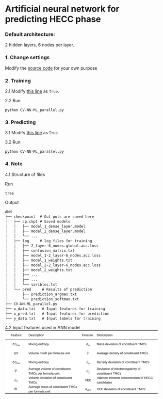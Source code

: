 # Artificial neural network for predicting HECC phase

### Default architecture:
2 hidden layers, 6 nodes per layer.
### 1. Change settings

Modify the [source code](https://github.com/jzhang-github/HECC_phase_prediction/blob/1bf0398edeaf0fd3115df1ed0fe1360490957bc8/ANN/CV-NN-ML_parallel.py#L15-L41) for your own purpose

### 2. Training
2.1 Modify [this line](https://github.com/jzhang-github/HECC_phase_prediction/blob/1bf0398edeaf0fd3115df1ed0fe1360490957bc8/ANN/CV-NN-ML_parallel.py#L15) as `True`.

2.2 Run
```
python CV-NN-ML_parallel.py
```
### 3. Predicting
3.1 Modify [this line](https://github.com/jzhang-github/HECC_phase_prediction/blob/1bf0398edeaf0fd3115df1ed0fe1360490957bc8/ANN/CV-NN-ML_parallel.py#L36) as `True`.

3.2 Run
```
python CV-NN-ML_parallel.py
```

### 4. Note
4.1 Structure of files

Run 
```
tree
```

Output
```
ANN
├── checkpoint  # Out puts are saved here
│   ├── cp.ckpt # Saved models
│   │   ├── model_1_dense_layer.model
│   │   ├── model_2_dense_layer.model
│   │   └── ...
│   ├── log     # log files for training
│   │   ├── 2_layer-6_nodes.global.acc.loss
│   │   ├── confusion_matrix.txt
│   │   ├── model_1-2_layer-6_nodes.acc.loss
│   │   ├── model_1_weights.txt
│   │   ├── model_2-2_layer-6_nodes.acc.loss
│   │   ├── model_2_weights.txt
│   │   ├── ...
│   │   ├── ...
│   │   └── varibles.txt
│   └── pred     # Results of prediction
│       ├── prediction_argmax.txt
│       └── prediction_softmax.txt
├── CV-NN-ML_parallel.py
├── x_data.txt   # Input features for training
├── x_pred.txt   # Input features for prediction
└── y_data.txt   # Input labels for training
```

4.2 Input features used in ANN model
![12 features](https://github.com/jzhang-github/HECC_phase_prediction/blob/main/Pictures/12Features.svg)

